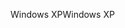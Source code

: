 <span data-ttu-id="1720c-101">Windows XP</span><span class="sxs-lookup"><span data-stu-id="1720c-101">Windows XP</span></span>